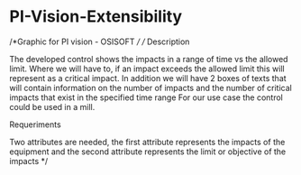 # PI-Vision-Extensibility
/*Graphic for PI vision - OSISOFT */
/*
Description

The developed control shows the impacts in a range of time vs the allowed limit.
Where we will have to, if an impact exceeds the allowed limit this will represent as a critical impact.
In addition we will have 2 boxes of texts that will contain information on the number of impacts and the number of critical impacts that exist in the specified time range
For our use case the control could be used in a mill.

Requeriments

Two attributes are needed, the first attribute represents the impacts of the equipment and
the second attribute represents the limit or objective of the impacts
*/
